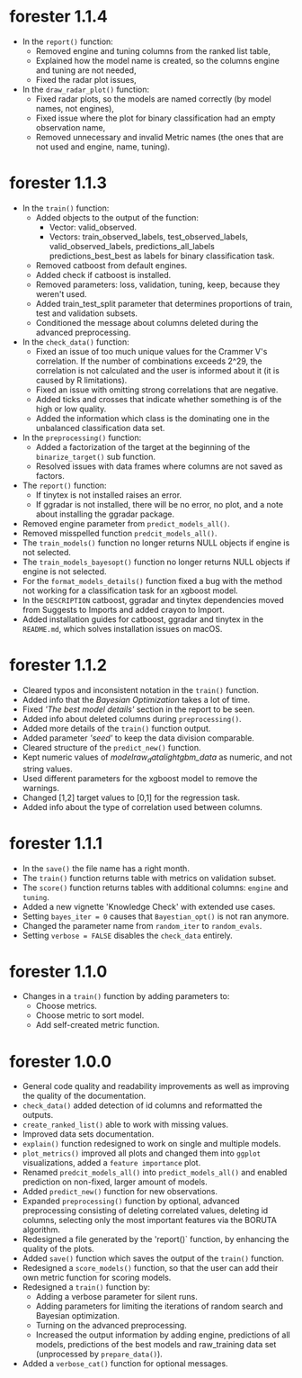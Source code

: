 # forester 1.1.4
* In the `report()` function:
  * Removed engine and tuning columns from the ranked list table,
  * Explained how the model name is created, so the columns engine and tuning are not needed,
  * Fixed the radar plot issues,
* In the `draw_radar_plot()` function:
  * Fixed radar plots, so the models are named correctly (by model names, not engines),
  * Fixed issue where the plot for binary classification had an empty observation name,
  * Removed unnecessary and invalid Metric names (the ones that are not used and engine, name, tuning).

# forester 1.1.3
* In the `train()` function:
  * Added objects to the output of the function: 
    * Vector: valid_observed.
    * Vectors: train_observed_labels, test_observed_labels, valid_observed_labels, predictions_all_labels predictions_best_best as labels for binary classification task.
  * Removed catboost from default engines.
  * Added check if catboost is installed.
  * Removed parameters: loss, validation, tuning, keep, because they weren't used.
  * Added train_test_split parameter that determines proportions of train, test and validation subsets.
  * Conditioned the message about columns deleted during the advanced preprocessing.
* In the `check_data()` function:
  * Fixed an issue of too much unique values for the Crammer V's correlation. If the number of combinations exceeds 2^29, the correlation is not calculated and the user is informed about it (it is caused by R limitations). 
  * Fixed an issue with omitting strong correlations that are negative.
  * Added ticks and crosses that indicate whether something is of the high or low quality.
  * Added the information which class is the dominating one in the unbalanced classification data set.
* In the `preprocessing()` function: 
  * Added a factorization of the target at the beginning of the `binarize_target()` sub function. 
  * Resolved issues with data frames where columns are not saved as factors.
* The `report()` function:
  * If tinytex is not installed raises an error.
  * If ggradar is not installed, there will be no error, no plot, and a note about installing the ggradar package.
* Removed engine parameter from `predict_models_all()`.
* Removed misspelled function `predcit_models_all()`.
* The `train_models()` function no longer returns NULL objects if engine is not selected.
* The `train_models_bayesopt()` function no longer returns NULL objects if engine is not selected.
* For the `format_models_details()` function fixed a bug with the method not working for a classification task for an xgboost model.
* In the `DESCRIPTION` catboost, ggradar and tinytex dependencies moved from Suggests to Imports and added crayon to Import.
* Added installation guides for catboost, ggradar and tinytex in the `README.md`, which solves installation issues on macOS.


# forester 1.1.2
* Cleared typos and inconsistent notation in the `train()` function.
* Added info that the *Bayesian Optimization* takes a lot of time.
* Fixed *'The best model details'* section in the report to be seen.
* Added info about deleted columns during `preprocessing()`.
* Added more details of the `train()` function output.
* Added parameter *'seed'* to keep the data division comparable.
* Cleared structure of the `predict_new()` function.
* Kept numeric values of *model$raw_data$lightgbm_data* as numeric, and not string values.
* Used different parameters for the xgboost model to remove the warnings.
* Changed [1,2] target values to [0,1] for the regression task.
* Added info about the type of correlation used between columns.

# forester 1.1.1
* In the `save()` the file name has a right month.
* The `train()` function returns table with metrics on validation subset.
* The `score()` function returns tables with additional columns: `engine` and `tuning`.
* Added a new vignette 'Knowledge Check' with extended use cases.
* Setting `bayes_iter = 0` causes that `Bayestian_opt()` is not ran anymore.
* Changed the parameter name from `random_iter` to `random_evals`.
* Setting `verbose = FALSE` disables the `check_data` entirely.

# forester 1.1.0
* Changes in a `train()` function by adding parameters to:
	* Choose metrics.
	* Choose metric to sort model.
	* Add self-created metric function.
# forester 1.0.0
* General code quality and readability improvements as well as improving the quality of the documentation.
* `check_data()` added detection of id columns and reformatted the outputs.
* `create_ranked_list()` able to work with missing values.
* Improved data sets documentation.
* `explain()` function redesigned to work on single and multiple models.
* `plot_metrics()` improved all plots and changed them into `ggplot` visualizations, added a `feature importance` plot.
* Renamed `predcit_models_all()` into `predict_models_all()` and enabled prediction on non-fixed, larger amount of models.
* Added `predict_new()` function for new observations.
* Expanded `preprocessing()` function by optional, advanced preprocessing consisting of deleting correlated values, deleting id columns, selecting only the most important features via the BORUTA algorithm.
* Redesigned a file generated by the 'report()` function, by enhancing the quality of the plots.
* Added `save()` function which saves the output of the `train()` function.
* Redesigned a `score_models()` function, so that the user can add their own metric function for scoring models.
* Redesigned a `train()` function by:
	* Adding a verbose parameter for silent runs.
	* Adding parameters for limiting the iterations of random search and Bayesian optimization.
	* Turning on the advanced preprocessing.
	* Increased the output information by adding engine, predictions of all models, predictions of the best models and raw_training data set (unprocessed by `prepare_data()`).
* Added a `verbose_cat()` function for optional messages.
